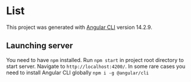 # List

This project was generated with [Angular CLI](https://github.com/angular/angular-cli) version 14.2.9.

## Launching server
You need to have `npm` installed.
Run `npm start` in project root directory to start server. Navigate to `http://localhost:4200/`.
In some rare cases you need to install Angular CLI globally
`npm i -g @angular/cli`